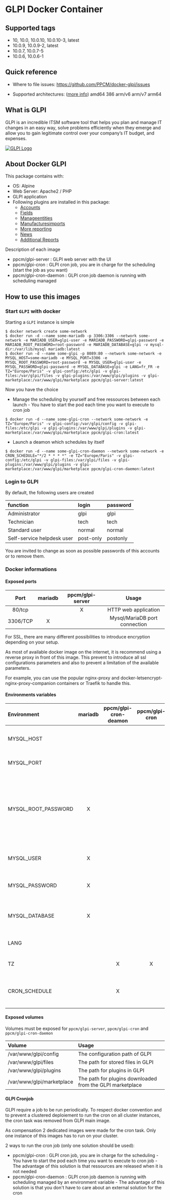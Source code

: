 # GLPI Docker Container

## Supported tags

- 10, 10.0, 10.0.10, 10.0.10-3, latest
- 10.0.9, 10.0.9-2, latest
- 10.0.7, 10.0.7-5
- 10.0.6, 10.0.6-1

## Quick reference

- Where to file issues: https://github.com/PPCM/docker-glpi/issues

- Supported architectures: ([more info](https://github.com/docker-library/official-images#architectures-other-than-amd64)) amd64 386 arm/v6 arm/v7 arm64

## What is GLPI

GLPI is an incredible ITSM software tool that helps you plan and manage IT changes in an easy way, solve problems efficiently when they emerge and allow you to gain legitimate control over your company’s IT budget, and expenses.

[![GLPI Logo](https://glpi-project.org/wp-content/uploads/2021/06/GLPI_by_Teclib.png)](https://glpi-project.org/fr/)

## About Docker GLPI

This package contains with:
- OS: Alpine
- Web Server: Apache2 / PHP
- GLPI application
- Following plugins are installed in this package:
    - [Accounts](https://github.com/InfotelGLPI/accounts)
    - [Fields](https://github.com/pluginsGLPI/fields)
    - [Manageentities](https://github.com/InfotelGLPI/manageentities)
    - [Manufacturesimports](https://github.com/InfotelGLPI/manufacturersimports)
    - [More reporting](https://github.com/pluginsGLPI/mreporting)
    - [News](https://github.com/pluginsGLPI/news)
    - [Additional Reports](https://github.com/yllen/reports)

Description of each image
- ppcm/glpi-server : GLPI web server with the UI
- ppcm/glpi-cron : GLPI cron job, you are in charge for the scheduling (start the job as you want)
- ppcm/glpi-cron-daemon : GLPI cron job daemon is running with scheduling managed
## How to use this images

### Start `GLPI` with docker
Starting a `GLPI` instance is simple

```console
$ docker network create some-network 
$ docker run -d --name some-mariadb -p 3306:3306 --network some-network -e MARIADB_USER=glpi-user -e MARIADB_PASSWORD=glpi-password -e MARIADB_ROOT_PASSWORD=root-password -e MARIADB_DATABASE=glpi -v mysql-dir:/var/lib/mysql mariadb:latest
$ docker run -d --name some-glpi -p 8089:80 --network some-network -e MYSQL_HOST=some-mariadb -e MYSQL_PORT=3306 -e MYSQL_ROOT_PASSWORD=root-password -e MYSQL_USER=glpi-user -e MYSQL_PASSWORD=glpi-password -e MYSQL_DATABASE=glpi -e LANG=fr_FR -e TZ="Europe/Paris" -v glpi-config:/etc/glpi -v glpi-files:/var/glpi/files -v glpi-plugins:/var/www/glpi/plugins -v glpi-marketplace:/var/www/glpi/marketplace ppcm/glpi-server:latest
````
Now you have the choice
- Manage the scheduling by yourself and free ressources between each launch - You have to start the pod each time you want to execute to cron job
```console
$ docker run -d --name some-glpi-cron --network some-network -e TZ="Europe/Paris" -v glpi-config:/var/glpi/config -v glpi-files:/etc/glpi -v glpi-plugins:/var/www/glpi/plugins -v glpi-marketplace:/var/www/glpi/marketplace ppcm/glpi-cron:latest
```
- Launch a deamon which schedules by itself
```console
$ docker run -d --name some-glpi-cron-daemon --network some-network -e CRON_SCHEDULE="*/2 * * * *" -e TZ="Europe/Paris" -v glpi-config:/etc/glpi -v glpi-files:/var/glpi/files -v glpi-plugins:/var/www/glpi/plugins -v glpi-marketplace:/var/www/glpi/marketplace ppcm/glpi-cron-daemon:latest
```
### Login to GLPI

By default, the following users are created

| function                   | login     | password |
|:---------------------------|:----------|:---------|
| Administrator              | glpi      | glpi     |
| Technician                 | tech      | tech     |
| Standard user              | normal    | normal   |
| Self-service helpdesk user | post-only | postonly |

You are invited to change as soon as possible passwords of this accounts or to remove them.
### Docker informations

#### Exposed ports

| Port      | mariadb | ppcm/glpi-server | Usage                         |
|:---------:|:-------:|:----------------:|:-----------------------------:|
| 80/tcp    |         | X                | HTTP web application          |
| 3306/TCP  | X       |                  | Mysql/MariaDB port connection |

For SSL, there are many different possibilities to introduce encryption depending on your setup.

As most of available docker image on the internet, it is recommend using a reverse proxy in front of this image. This prevent to introduce all ssl configurations parameters and also to prevent a limitation of the available parameters.

For example, you can use the popular nginx-proxy and docker-letsencrypt-nginx-proxy-companion containers or Traefik to handle this.

#### Environments variables

| Environment         | mariadb | ppcm/glpi-cron-deamon | ppcm/glpi-cron | ppcm/glpi-server | Default       | Usage                                     |
|:--------------------|:-------:|:---------------------:|:--------------:|:----------------:|:-------------:|:------------------------------------------|
| MYSQL_HOST          |         |                       |                | X                |               | MANDATORY - MySQL or MariaDB host name    |
| MYSQL_PORT          |         |                       |                | X                | 3306          | MySQL or MariaDB host port                |
| MYSQL_ROOT_PASSWORD | X       |                       |                | X                |               | MySQL or MariaDB root password, it is needed to create database and user. It is also needed to configure properly the user |
| MYSQL_USER          | X       |                       |                | X                | glpi-user     | MySQL or MariaDB GLPI username            |
| MYSQL_PASSWORD      | X       |                       |                | X                | glpi-password | MySQL or MariaDB password for GLPI user   |
| MYSQL_DATABASE      | X       |                       |                | X                | glpi          | MySQL or MariaDB database name for GLPI   |
| LANG                |         |                       |                | X                | fr_FR         | Default language of GLPI                  |
| TZ                  |         | X                     | X              | X                | Europe/Paris  | Timezone of the web server                |
| CRON_SCHEDULE       |         | X                     |                |                  | */2 * * * *   | Schedule in CRON format - [cron.guru](https://crontab.guru/) can help you to define it |

#### Exposed volumes
Volumes must be exposed for `ppcm/glpi-server`, `ppcm/glpi-cron` and  `ppcm/glpi-cron-daemon`

| Volume                    | Usage                                                     |
|:--------------------------|:----------------------------------------------------------|
| /var/www/glpi/config      | The configuration path of GLPI                            |
| /var/www/glpi/files       | The path for stored files in GLPI                         |
| /var/www/glpi/plugins     | The path for plugins in GLPI                              |
| /var/www/glpi/marketplace | The path for plugins downloaded from the GLPI marketplace |

#### GLPI Cronjob

GLPI require a job to be run periodically.
To respect docker convention and to prevent a clustered deploiement to run the cron on all cluster instances, the cron task was removed from GLPI main image.

As compensation 2 dedicated images were made for the cron task. Only one instance of this images has to run on your cluster.

2 ways to run the cron job (only one solution should be used):

- ppcm/glpi-cron : GLPI cron job, you are in charge for the scheduling - You have to start the pod each time you want to execute to cron job - The advantage of this solution is that ressources are released when it is not needed
- ppcm/glpi-cron-daemon : GLPI cron job daemon is running with scheduling managed by an environment variable - The advantage of this solution is that you don't have to care about an external solution for the cron
